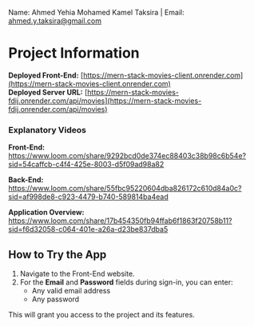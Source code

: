 Name: Ahmed Yehia Mohamed Kamel Taksira | Email: ahmed.y.taksira@gmail.com

# Project Information

**Deployed Front-End:** [https://mern-stack-movies-client.onrender.com](https://mern-stack-movies-client.onrender.com)  
**Deployed Server URL:** [https://mern-stack-movies-fdij.onrender.com/api/movies](https://mern-stack-movies-fdij.onrender.com/api/movies)  

### Explanatory Videos

**Front-End:** https://www.loom.com/share/9292bcd0de374ec88403c38b98c6b54e?sid=54caffcb-c4f4-425e-8003-d5f09ad98a82

**Back-End:** https://www.loom.com/share/55fbc95220604dba826172c610d84a0c?sid=af998de8-c923-4479-b740-589814ba4ead

**Application Overview:** https://www.loom.com/share/17b454350fb94ffab6f1863f20758b11?sid=f6d32058-c064-401e-a26a-d23be837dba5

## How to Try the App

1. Navigate to the Front-End website.  
2. For the **Email** and **Password** fields during sign-in, you can enter:  
   - Any valid email address  
   - Any password  

This will grant you access to the project and its features.
